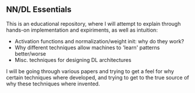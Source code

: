 ## NN/DL Essentials

This is an educational repository, where I will attempt to explain through hands-on implementation and expiriments, as well as intuition:
- Activation functions and normalization/weight init: why do they work?
- Why different techniques allow machines to 'learn' patterns better/worse
- Misc. techniques for designing DL architectures

I will be going through various papers and trying to get a feel for why certain techniques where developed, and trying to get to the true source of why these techniques where invented.
